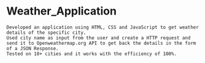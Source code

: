 # Weather_Application
	Developed an application using HTML, CSS and JavaScript to get weather details of the specific city.
	Used city name as input from the user and create a HTTP request and send it to Openweathermap.org API to get back the details in the form of a JSON Response.
	Tested on 10+ cities and it works with the efficiency of 100%.
